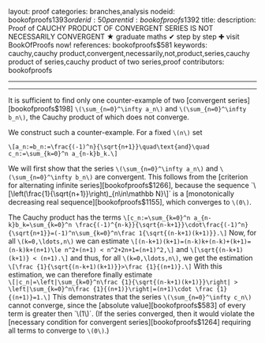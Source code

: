 layout: proof
categories: branches,analysis
nodeid: bookofproofs$1393
orderid: 50
parentid: bookofproofs$1392
title: 
description:  Proof of CAUCHY PRODUCT OF CONVERGENT SERIES IS NOT NECESSARILY CONVERGENT &#9733; graduate maths &#10004; step by step &#10010; visit BookOfProofs now!
references: bookofproofs$581
keywords: cauchy,cauchy product,convergent,necessarily,not,product,series,cauchy product of series,cauchy product of two series,proof
contributors: bookofproofs

---


---

It is sufficient to find only one counter-example of two [convergent series][bookofproofs$198] `\(\sum_{n=0}^\infty a_n\)` and `\(\sum_{n=0}^\infty b_n\)`, the Cauchy product of which does not converge.

We construct such a counter-example. For a fixed `\(n\)` set

`\[a_n:=b_n:=\frac{(-1)^n}{\sqrt{n+1}}\quad\text{and}\quad c_n:=\sum_{k=0}^n a_{n-k}b_k.\]`

We will first show that the series   `\(\sum_{n=0}^\infty a_n\)` and `\(\sum_{n=0}^\infty b_n\)` are convergent. This follows from the [criterion for alternating infinite series][bookofproofs$1266], because the sequence `\[\left(\frac{1}{\sqrt{n+1}}\right)_{n\in\mathbb N}\]`
is a [monotonically decreasing real sequence][bookofproofs$1155], which converges to `\(0\)`.

The Cauchy product has the terms 
`\[c_n:=\sum_{k=0}^n a_{n-k}b_k=\sum_{k=0}^n \frac{(-1)^{n-k}}{\sqrt{n-k+1}}\cdot\frac{(-1)^n}{\sqrt{n+1}}=(-1)^n\sum_{k=0}^n\frac 1{\sqrt{(n-k+1)(k+1)}}.\]`
Now, for all `\(k=0,\ldots,n\)` we can estimate 
`\[(n-k+1)(k+1)=(n-k)k+(n-k)+(k+1)=(n-k)k+(n+1)\le n^2+(n+1) < n^2+2n+1=(n+1)^2,\]`
and
`\[\sqrt{(n-k+1)(k+1)} < (n+1).\]`
and thus, for all `\(k=0,\ldots,n\)`, we get the estimation
`\[\frac {1}{\sqrt{(n-k+1)(k+1)}}>\frac {1}{(n+1)}.\]`
With this estimation, we can therefore finally estimate  
`\[|c_n|=\left|\sum_{k=0}^n\frac {1}{\sqrt{(n-k+1)(k+1)}}\right| >  \left|\sum_{k=0}^n\frac {1}{(n+1)}\right|=(n+1)\cdot \frac {1}{(n+1)}=1.\]`
This demonstrates that the series `\(\sum_{n=0}^\infty c_n\)` cannot converge, since the [absolute value][bookofproofs$583] of every term is greater then `\(1\)`. (If the series converged, then it would violate the [necessary condition for convergent series][bookofproofs$1264] requiring all terms to converge to `\(0\)`.)
